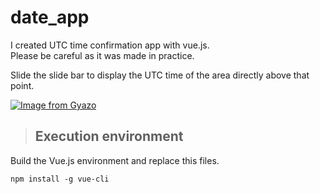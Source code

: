 # date_app

I created UTC time confirmation app with vue.js.  
Please be careful as it was made in practice.  

Slide the slide bar to display the UTC time of the area directly above that point.  
  
[![Image from Gyazo](https://i.gyazo.com/419eefc34ed3d9d59ac1a17f0c0b88bf.png)](https://gyazo.com/419eefc34ed3d9d59ac1a17f0c0b88bf)

> ## Execution environment  
Build the Vue.js environment and replace this files.  

```npm install -g vue-cli```
